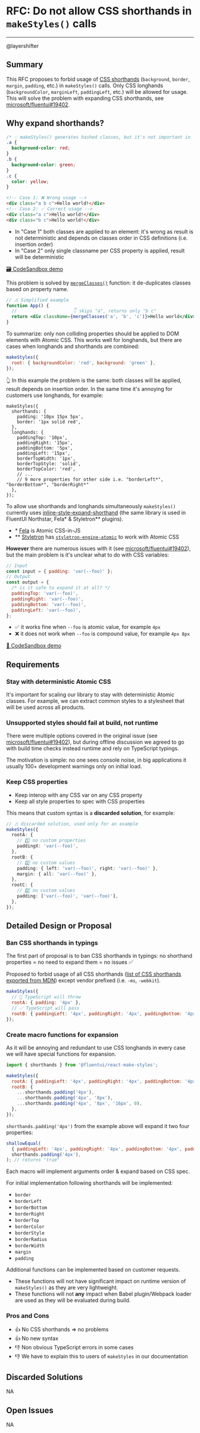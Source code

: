 # RFC: Do not allow CSS shorthands in `makeStyles()` calls

---

@layershifter

## Summary

This RFC proposes to forbid usage of [CSS shorthands](https://developer.mozilla.org/en-US/docs/Web/CSS/Shorthand_properties) (`background`, `border`, `margin`, `padding`, etc.) in `makeStyles()` calls. Only CSS longhands (`backgroundColor`, `marginLeft`, `paddingLeft`, etc.) will be allowed for usage. This will solve the problem with expanding CSS shorthands, see [microsoft/fluentui#19402](https://github.com/microsoft/fluentui/issues/19402).

## Why expand shorthands?

```css
/* 💡 makeStyles() generates hashed classes, but it's not important in this example */
.a {
  background-color: red;
}
.b {
  background-color: green;
}
.c {
  color: yellow;
}
```

```html
<!-- Case 1: ❌ Wrong usage -->
<div class="a b c">Hello world!</div>
<!-- Case 2: ✅ Correct usage -->
<div class="a c">Hello world!</div>
<div class="b c">Hello world!</div>
```

- In "Case 1" both classes are applied to an element: it's wrong as result is not deterministic and depends on classes order in CSS definitions (i.e. insertion order)
- In "Case 2" only single classname per CSS property is applied, result will be deterministic

[🗃 CodeSandbox demo](https://codesandbox.io/s/css-insertion-order-matters-mgt6y)

This problem is solved by [`mergeClasses()`](https://github.com/microsoft/fluentui/blob/3769833c54950aec1f54297e0730ff6b92e65147/packages/make-styles/src/mergeClasses.ts) function: it de-duplicates classes based on property name.

```jsx
// ⚠ Simplified example
function App() {
  //                     👇 skips "a", returns only "b c"
  return <div className={mergeClasses('a', 'b', 'c')}>Hello world</div>;
}
```

To summarize: only non colliding properties should be applied to DOM elements with Atomic CSS. This works well for longhands, but there are cases when longhands and shorthands are combined:

```jsx
makeStyles({
  root: { backgroundColor: 'red', background: 'green' },
});
```

👆 In this example the problem is the same: both classes will be applied, result depends on insertion order. In the same time it's annoying for customers use longhands, for example:

```tsx
makeStyles({
  shorthands: {
    padding: '10px 15px 5px',
    border: '1px solid red',
  },
  longhands: {
    paddingTop: '10px',
    paddingRight: '15px',
    paddingBottom: '5px',
    paddingLeft: '15px',
    borderTopWidth: '1px',
    borderTopStyle: 'solid',
    borderTopColor: 'red',
    // ...
    // 9 more properties for other side i.e. "borderLeft*", "borderBottom*", "borderRight*"
  },
});
```

To allow use shorthands and longhands simultaneously `makeStyles()` currently uses [inline-style-expand-shorthand](https://github.com/robinweser/inline-style-expand-shorthand) (the same library is used in FluentUI Northstar, Fela\* & Styletron\*\* plugins).

- \* [Fela](https://fela.js.org/) is Atomic CSS-in-JS
- \*\* [Styletron](https://www.styletron.org/) has [`styletron-engine-atomic`](https://www.styletron.org/api-reference#styletron-engine-atomic) to work with Atomic CSS

**However** there are numerous issues with it (see [microsoft/fluentui#19402](https://github.com/microsoft/fluentui/issues/19402)), but the main problem is it's unclear what to do with CSS variables:

```js
// Input
const input = { padding: 'var(--foo)' };
// Output
const output = {
  /* is it safe to expand it at all? */
  paddingTop: 'var(--foo)',
  paddingRight: 'var(--foo)',
  paddingBottom: 'var(--foo)',
  paddingLeft: 'var(--foo)',
};
```

- ✅ it works fine when `--foo` is atomic value, for example `4px`
- ❌ it does not work when `--foo` is compound value, for example `4px 8px`

[🔗 CodeSandbox demo](https://codesandbox.io/s/inline-style-expand-shorthand-css-variables-n9mh3)

## Requirements

### Stay with deterministic Atomic CSS

It's important for scaling our library to stay with deterministic Atomic classes. For example, we can extract common styles to a stylesheet that will be used across all products.

### Unsupported styles should fail at build, not runtime

There were multiple options covered in the original issue (see [microsoft/fluentui#19402](https://github.com/microsoft/fluentui/issues/19402)), but during offline discussion we agreed to go with build time checks instead runtime and rely on TypeScript typings.

The motivation is simple: no one sees console noise, in big applications it usually 100+ development warnings only on initial load.

### Keep CSS properties

- Keep interop with any CSS var on any CSS property
- Keep all style properties to spec with CSS properties

This means that custom syntax is a **discarded solution**, for example:

```ts
// ⚠ discarded solution, used only for an example
makeStyles({
  rootA: {
    // 1️⃣ no custom properties
    paddingX: 'var(--foo)',
  },
  rootB: {
    // 2️⃣ no custom values
    padding: { left: 'var(--foo)', right: 'var(--foo)' },
    margin: { all: 'var(--foo)' },
  },
  rootC: {
    // 2️⃣ no custom values
    padding: ['var(--foo)', 'var(--foo)'],
  },
});
```

## Detailed Design or Proposal

### Ban CSS shorthands in typings

The first part of proposal is to ban CSS shorthands in typings: no shorthand properties = no need to expand them = no issues ✅

Proposed to forbid usage of all CSS shorthands ([list of CSS shorthands exported from MDN](https://csstree.github.io/docs/syntax/#report&noedit&title=CSS%20shorthand%20properties%20by%20MDN%20data&q=JGlzQXJyYXk6ID0%2BICQgIT0gKCQgKyAnJyk7Cm1kbi5wcm9wZXJ0aWVzLmVudHJpZXMoKS4oeyBpZHgsIG5hbWU6IGtleSwgLi4uKHZhbHVlIHwgeyBjb21wdXRlZCwgc3ludGF4IH0pIH0pLltjb21wdXRlZC4kaXNBcnJheSgpXQ%3D%3D&v=ewogICAgdmlldzogJ3RhYmxlJywKICAgIGNvbHM6IHsKICAgICAgICBpZHg6ICd0ZXh0OiMuaW5kZXggKyAxJywKICAgICAgICBjb21wdXRlZDogewogICAgICAgICAgICBoZWFkZXI6ICdwcm9wcycsCiAgICAgICAgICAgIGNvbnRlbnQ6ICd1bDpjb21wdXRlZCcKICAgICAgICB9CiAgICB9LAogICAgbGltaXQ6IGZhbHNlCn0%3D)) except vendor prefixed (i.e. `-ms`, `-webkit`).

```js
makeStyles({
  // 🚨 TypeScript will throw
  rootA: { padding: '4px' },
  // ✅ TypeScript will pass
  rootB: { paddingLeft: '4px', paddingRight: '4px', paddingBottom: '4px', paddingTop: '4px' },
});
```

### Create macro functions for expansion

As it will be annoying and redundant to use CSS longhands in every case we will have special functions for expansion.

```js
import { shorthands } from '@fluentui/react-make-styles';

makeStyles({
  rootA: { paddingLeft: '4px', paddingRight: '4px', paddingBottom: '4px', paddingTop: '4px' },
  rootB: {
    ...shorthands.padding('4px'),
    ...shorthands.padding('4px', '8px'),
    ...shorthands.padding('4px', '8px', '16px', 0),
  },
});
```

`shorthands.padding('4px')` from the example above will expand it two four properties:

```js
shallowEqual(
  { paddingLeft: '4px', paddingRight: '4px', paddingBottom: '4px', paddingTop: '4px' },
  shorthands.padding('4px'),
); // returns "true"
```

Each macro will implement arguments order & expand based on CSS spec.

For initial implementation following shorthands will be implemented:

- `border`
- `borderLeft`
- `borderBottom`
- `borderRight`
- `borderTop`
- `borderColor`
- `borderStyle`
- `borderRadius`
- `borderWidth`
- `margin`
- `padding`

Additional functions can be implemented based on customer requests.

- These functions will not have significant impact on runtime version of `makeStyles()` as they are very lightweight.
- These functions will not **any** impact when Babel plugin/Webpack loader are used as they will be evaluated during build.

### Pros and Cons

- 👍 No CSS shorthands => no problems
- 👍 No new syntax
- 👎 Non obvious TypeScript errors in some cases
- 👎 We have to explain this to users of `makeStyles` in our documentation

## Discarded Solutions

NA

## Open Issues

NA
